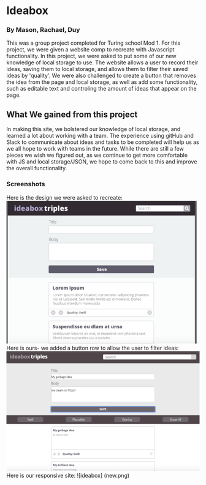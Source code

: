 # Ideabox
### By Mason, Rachael, Duy


This was a group project completed for Turing school Mod 1. For this project, we were given a website comp to recreate with Javascript functionality. In this project, we were asked to put some of our new knowledge of local storage to use. The website allows a user to record their ideas, saving them to local storage, and allows them to filter their saved ideas by 'quality'. We were also challenged to create a button that removes the idea from the page and local storage, as well as add some functionality, such as editable text and controling the amount of ideas that appear on the page.
## What We gained from this project
In making this site, we bolstered our knowledge of local storage, and learned a lot about working with a team. The experience using gitHub and Slack to communicate about ideas and tasks to be completed will help us as we all hope to work with teams in the future. While there are still a few pieces we wish we figured out, as we continue to get more comfortable with JS and local storage/JSON, we hope to come back to this and improve the overall functionality.
### Screenshots
Here is the design we were asked to recreate:
![ideabox](images/ideaboxcomp.png)
Here is ours- we added a button row to allow the user to filter ideas:
![ideabox](images/Ouridea.png)
Here is our responsive site:
![ideabox] (new.png)
